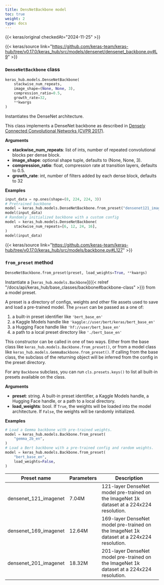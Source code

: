 ```yaml
---
title: DensNetBackbone model
toc: true
weight: 2
type: docs
---
```


{{< keras/original checkedAt="2024-11-25" >}}

{{< keras/source link="https://github.com/keras-team/keras-hub/tree/v0.17.0/keras_hub/src/models/densenet/densenet_backbone.py#L9" >}}

### `DenseNetBackbone` class

```python
keras_hub.models.DenseNetBackbone(
    stackwise_num_repeats,
    image_shape=(None, None, 3),
    compression_ratio=0.5,
    growth_rate=32,
    **kwargs
)
```

Instantiates the DenseNet architecture.

This class implements a DenseNet backbone as described in
[Densely Connected Convolutional Networks (CVPR 2017)](https://arxiv.org/abs/1608.06993).

**Arguments**

- **stackwise_num_repeats**: list of ints, number of repeated convolutional
  blocks per dense block.
- **image_shape**: optional shape tuple, defaults to (None, None, 3).
- **compression_ratio**: float, compression rate at transition layers,
  defaults to 0.5.
- **growth_rate**: int, number of filters added by each dense block,
  defaults to 32

**Examples**

```python
input_data = np.ones(shape=(8, 224, 224, 3))
# Pretrained backbone
model = keras_hub.models.DenseNetBackbone.from_preset("densenet121_imagenet")
model(input_data)
# Randomly initialized backbone with a custom config
model = keras_hub.models.DenseNetBackbone(
    stackwise_num_repeats=[6, 12, 24, 16],
)
model(input_data)
```

{{< keras/source link="https://github.com/keras-team/keras-hub/tree/v0.17.0/keras_hub/src/models/backbone.py#L127" >}}

### `from_preset` method

```python
DenseNetBackbone.from_preset(preset, load_weights=True, **kwargs)
```

Instantiate a [`keras_hub.models.Backbone`]({{< relref "/docs/api/keras_hub/base_classes/backbone#backbone-class" >}}) from a model preset.

A preset is a directory of configs, weights and other file assets used
to save and load a pre-trained model. The `preset` can be passed as a
one of:

1. a built-in preset identifier like `'bert_base_en'`
2. a Kaggle Models handle like `'kaggle://user/bert/keras/bert_base_en'`
3. a Hugging Face handle like `'hf://user/bert_base_en'`
4. a path to a local preset directory like `'./bert_base_en'`

This constructor can be called in one of two ways. Either from the base
class like `keras_hub.models.Backbone.from_preset()`, or from
a model class like `keras_hub.models.GemmaBackbone.from_preset()`.
If calling from the base class, the subclass of the returning object
will be inferred from the config in the preset directory.

For any `Backbone` subclass, you can run `cls.presets.keys()` to list
all built-in presets available on the class.

**Arguments**

- **preset**: string. A built-in preset identifier, a Kaggle Models
  handle, a Hugging Face handle, or a path to a local directory.
- **load_weights**: bool. If `True`, the weights will be loaded into the
  model architecture. If `False`, the weights will be randomly
  initialized.

**Examples**

```python
# Load a Gemma backbone with pre-trained weights.
model = keras_hub.models.Backbone.from_preset(
    "gemma_2b_en",
)
# Load a Bert backbone with a pre-trained config and random weights.
model = keras_hub.models.Backbone.from_preset(
    "bert_base_en",
    load_weights=False,
)
```

| Preset name           | Parameters | Description                                                                              |
| --------------------- | ---------- | ---------------------------------------------------------------------------------------- |
| densenet_121_imagenet | 7.04M      | 121-layer DenseNet model pre-trained on the ImageNet 1k dataset at a 224x224 resolution. |
| densenet_169_imagenet | 12.64M     | 169-layer DenseNet model pre-trained on the ImageNet 1k dataset at a 224x224 resolution. |
| densenet_201_imagenet | 18.32M     | 201-layer DenseNet model pre-trained on the ImageNet 1k dataset at a 224x224 resolution. |
